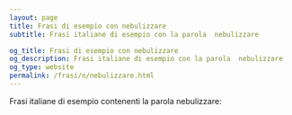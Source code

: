 ```yaml
---
layout: page
title: Frasi di esempio con nebulizzare 
subtitle: Frasi italiane di esempio con la parola  nebulizzare

og_title: Frasi di esempio con nebulizzare 
og_description: Frasi italiane di esempio con la parola  nebulizzare
og_type: website
permalink: /frasi/n/nebulizzare.html
---
```


Frasi italiane di esempio contenenti la parola nebulizzare:


